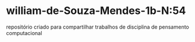 # william-de-Souza-Mendes-1b-N:54
repositório criado para compartilhar trabalhos de disciplina de pensamento computacional
